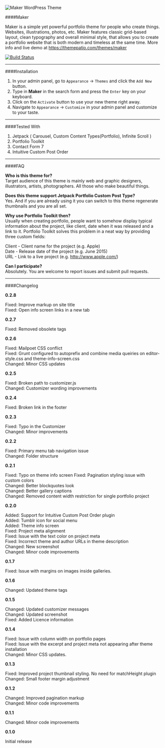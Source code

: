 ![Maker WordPress Theme](https://raw.githubusercontent.com/iamdmitrymayorov/maker/master/screenshot.png "Maker WordPress Theme")

####Maker

Maker is a simple yet powerful portfolio theme for people who create things. Websites, illustrations, photos, etc. Maker features classic grid-based layout, clean typography and overall minimal style, that allows you to create a portfolio website that is both modern and timeless at the same time. More info and live demo at https://themepatio.com/themes/maker

[![Build Status](https://travis-ci.org/dmtrmrv/maker.svg?branch=master)](https://travis-ci.org/dmtrmrv/maker)

---

####Installation

1. In your admin panel, go to `Appearance` → `Themes` and click the `Add New` button.
2. Type in **Maker** in the search form and press the `Enter` key on your keyboard.
3. Click on the `Activate` button to use your new theme right away.
4. Navigate to `Appearance` → `Customize` in your admin panel and customize to your taste.

---

####Tested With
1. Jetpack ( Carousel, Custom Content Types(Portfolio), Infinite Scroll )
2. Portfolio Toolkit
3. Contact Form 7
4. Intuitive Custom Post Order

---

####FAQ

**Who is this theme for?**  
Target audience of this theme is mainly web and graphic designers, illustrators, artists, photographers. All those who make beautiful things.

**Does this theme support Jetpack Portfolio Custom Post Type?**  
Yes. And if you are already using it you can switch to this theme regenerate thumbnails and you are all set.

**Why use Portfolio Toolkit then?**  
Usually when creating portfolio, people want to somehow display typical information about the project, like client, date when it was released and a link to it. Portfolio Toolkit solves this problem in a neat way by providing three custom fields:

Client - Client name for the project (e.g. Apple)  
Date - Release date of the project (e.g. June 2015)  
URL - Link to a live project (e.g. http://www.apple.com/)

**Can I participate?**  
Absolutely. You are welcome to report issues and submit pull requests.

---

####Changelog

**0.2.8**

Fixed: Improve markup on site title  
Fixed: Open info screen links in a new tab

**0.2.7**

Fixed: Removed obsolete tags

**0.2.6**

Fixed: Mailpoet CSS conflict  
Fixed: Grunt configured to autoprefix and combine media queiries on editor-style.css and theme-info-screen.css  
Changed: Minor CSS updates

**0.2.5**

Fixed: Broken path to customizer.js  
Changed: Customizer wording improvements

**0.2.4**

Fixed: Broken link in the footer  

**0.2.3**

Fixed: Typo in the Customizer  
Changed: Minor improvements  

**0.2.2**

Fixed: Primary menu tab navigation issue  
Changed: Folder structure  

**0.2.1**

Fixed: Typo on theme info screen
Fixed: Pagination styling issue with custom colors    
Changed: Better blockquotes look  
Changed: Better gallery captions  
Changed: Removed content width restriction for single portfolio project  

**0.2.0**

Added: Support for Intuitive Custom Post Order plugin  
Added: Tumblr icon for social menu  
Added: Theme info screen  
Fixed: Project meta alignment  
Fixed: Issue with the text color on project meta  
Fixed: Incorrect theme and author URLs in theme description  
Changed: New screenshot  
Changed: Minor code improvements

**0.1.7**

Fixed: Issue with margins on images inside galleries.

**0.1.6**

Changed: Updated theme tags

**0.1.5**

Changed: Updated customizer messages  
Changed: Updated screenshot  
Fixed: Added Licence information  

**0.1.4**

Fixed: Issue with column width on portfolio pages  
Fixed: Issue with the excerpt and project meta not appearing after theme installation  
Changed: Minor CSS updates.

**0.1.3**

Fixed: Improved project thumbnail styling. No need for matchHeight plugin  
Changed: Small footer margin adjustment

**0.1.2**

Changed: Improved pagination markup  
Changed: Minor code improvements

**0.1.1**

Changed: Minor code improvements

**0.1.0**

Initial release
